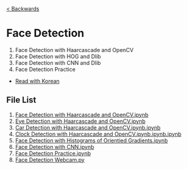[< Backwards](../../README.md)

# Face Detection

1. Face Detection with Haarcascade and OpenCV
2. Face Detection with HOG and Dlib
3. Face Detection with CNN and Dlib
4. Face Detection Practice

- [Read with Korean](./README(KR).md)


## File List

1. [Face Detection with Haarcascade and OpenCV.ipynb](./1_Face_Detection_with_Haarcascade_and_OpenCV.ipynb)
2. [Eye Detection with Haarcascade and OpenCV.ipynb](./2_Eye_Detection_with_Haarcascade_and_OpenCV.ipynb)
3. [Car Detection with Haarcascade and OpenCV.ipynb.ipynb](./3_Car_Detection_with_Haarcascade_and_OpenCV.ipynb.ipynb)
4. [Clock Detection with Haarcascade and OpenCV.ipynb.ipynb.ipynb](./4_Clock_Detection_with_Haarcascade_and_OpenCV.ipynb.ipynb.ipynb)
5. [Face Detection with Histograms of Orientied Gradients.ipynb](./5_Face_Detection_with_Histograms_of_Orientied_Gradients.ipynb)
6. [Face Detection with CNN.ipynb](./6_Face_Detection_with_CNN.ipynb)
7. [Face Detection Practice.ipynb](./7_Face_Detection_Practice.ipynb)
8. [Face Detection Webcam.py](./8_Face_Detection_Webcam.py)
